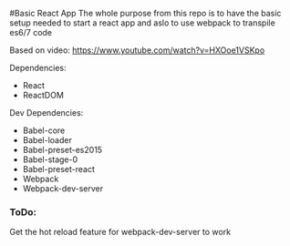 #Basic React App
The whole purpose from this repo is to have the basic setup needed to start a react app and aslo to use webpack to transpile es6/7  code

Based on video: https://www.youtube.com/watch?v=HXOoe1VSKpo

Dependencies:
- React
- ReactDOM

Dev Dependencies:
- Babel-core
- Babel-loader
- Babel-preset-es2015
- Babel-stage-0
- Babel-preset-react
- Webpack
- Webpack-dev-server

### ToDo:
Get the hot reload feature for webpack-dev-server to work
